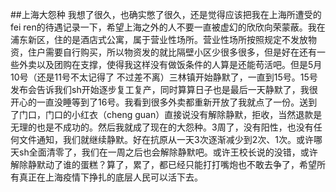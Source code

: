 ##上海大怨种
我想了很久，也确实憋了很久，还是觉得应该把我在上海所遭受的fei ren的待遇记录一下，希望上海之外的人不要一直被虚幻的欣欣向荣蒙蔽。我在浦东新区，住的是酒店式公寓，属于营业性场所。营业性场所按照规定不发放物资，住户需要自行购买，所以物资发的就比隔壁小区少很多很多，但是好在还有一些外卖以及团购在支撑，使得我这样没有做饭条件的人算是还能苟活吧。但是5月10号（还是11号不太记得了 不过差不离）三林镇开始静默了，一直到15号。15号发布会告诉我们sh开始逐步复工复产，同时算算日子也是最后一天静默了，我很开心的一直没睡等到了16号。我看到很多外卖都重新开放了我就点了一份。送到了门口，门口的小红衣（cheng guan）直接说没有解除静默，拒收，当然退款是无理的也是不成功的。然后我就成了现在的大怨种。3周了，没有阳性，也没有任何文件通知，我们就继续静默。好在抗原从一天3次逐渐减少到2次、1次。或许哪天sh全面清零了，我们在一周之后也会解除静默吧。或许王校长说的没错，或许解除静默动了谁的蛋糕？算了，累了，都已经只能打打嘴炮也不敢去争了，希望所有真正在上海疫情下挣扎的底层人民可以活下去。

